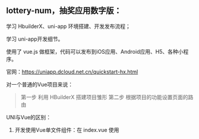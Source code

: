 ## lottery-num，抽奖应用数字版：

学习 HbuilderX、uni-app 环境搭建、开发发布流程；

学习 uni-app开发细节。

使用了 vue.js 做框架，代码可以发布到iOS应用、Android应用、H5、各种小程序。

官网：https://uniapp.dcloud.net.cn/quickstart-hx.html


对一个普通的Vue项目来说：
> 第一步 利用 HBuilderX 搭建项目雏形
> 第二步 根据项目的功能设置页面的路由

UNI与Vue的区别：

1. 开发使用Vue单文件组件：在 index.vue 使用<template>、<script>、<style>

2. 在开发使用中，标签靠近小程序使用规范：
> div、p、ul、li 改成 view；
> span、font 改成 text；
> a 改成 navigator；
> img 改成 image； 
> uni-ui 新增了一批手机端常用的新组件，如：日期格式化、左右滑出的抽屉、可区域滚动视图容器、图标、进度条等；
> 而 vue使用web端的标签.

3. 接口能力靠近小程序规范，使用的内置的API，用JS实现路由的跳转，数据的存储等，

如：uni-app：uni.navigateTo 路由与页面跳转；uni.request 网络请求。

4.  数据的绑定与事件处理同 Vue.JS规范，同时补充了APP及页面的生命周期，

如：APP.Vue中 onlaunch、onshow等。

5. 使用flex布局进行开发，单位是rpx（rpx是微信小程序独有的、解决屏幕自适应的尺寸单位，通过 rpx 设置元素和字体的大小，小程序在不同尺寸的屏幕下，可以实现自动适配）。

6. Uni-app可以编译到（头条，支付宝，微信，QQ，百度）小程序，安卓版，ios版，h5版。通过打包实现一套代码多端运行；

vue在web上是为单页应用而生的，在app上，单页应用会卡死。
